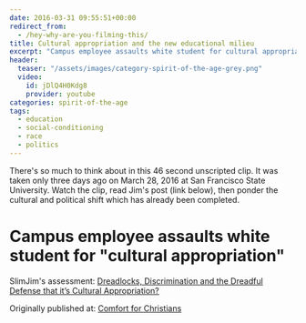 ```yaml
---
date: 2016-03-31 09:55:51+00:00
redirect_from: 
  - /hey-why-are-you-filming-this/
title: Cultural appropriation and the new educational milieu
excerpt: "Campus employee assaults white student for cultural appropriation."
header:
  teaser: "/assets/images/category-spirit-of-the-age-grey.png"
  video:
    id: jDlQ4H0Kdg8
    provider: youtube
categories: spirit-of-the-age
tags: 
  - education
  - social-conditioning
  - race
  - politics
---
```



There's so much to think about in this 46 second unscripted clip.  It was taken only three days ago on March 28, 2016 at San Francisco State University.  Watch the clip, read Jim's post (link below), then ponder the cultural and political shift which has already been completed.  



# Campus employee assaults white student for "cultural appropriation"





SlimJim's assessment: [Dreadlocks, Discrimination and the Dreadful Defense that it’s Cultural Appropriation?](https://veritasdomain.wordpress.com/2016/03/29/dreadlocks-discrimination-and-the-dreadful-defense-that-its-cultural-appropriation/#comment-43938)


<div>Originally published at: <a href='http://www.alecsatin.com/'>Comfort for Christians</a></div>
